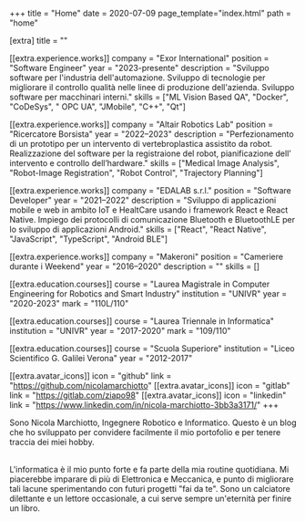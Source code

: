 +++
title = "Home"
date = 2020-07-09
page_template="index.html"
path = "home"

[extra]
title = ""

[[extra.experience.works]]
  company = "Exor International"
  position = "Software Engineer"
  year = "2023-presente"
  description = "Sviluppo software per l'industria dell'automazione. Sviluppo di tecnologie per migliorare il controllo qualità nelle linee di produzione dell'azienda. Sviluppo software per macchinari interni."
  skills = ["ML Vision Based QA", "Docker", "CoDeSys", " OPC UA", "JMobile", "C++", "Qt"]

[[extra.experience.works]]
  company = "Altair Robotics Lab"
  position = "Ricercatore Borsista"
  year = "2022–2023"
  description = "Perfezionamento di un prototipo per un intervento di vertebroplastica assistito da robot. Realizzazione del software per la registraione del robot, pianificazione dell’ intervento e controllo dell’hardware."
  skills = ["Medical Image Analysis", "Robot-Image Registration", "Robot Control", "Trajectory Planning"]
   
[[extra.experience.works]]
  company = "EDALAB s.r.l."
  position = "Software Developer"
  year = "2021–2022"
  description = "Sviluppo di applicazioni mobile e web in ambito IoT e HealtCare usando i framework React e React Native. Impiego dei protocolli di comunicazione Bluetooth e BluetoothLE per lo sviluppo di applicazioni Android."
  skills = ["React", "React Native", "JavaScript", "TypeScript", "Android BLE"]
    
[[extra.experience.works]]
  company = "Makeroni"
  position = "Cameriere durante i Weekend"
  year = "2016–2020"
  description = ""
  skills = []


[[extra.education.courses]]
  course = "Laurea Magistrale in Computer Engineering for Robotics and Smart Industry"
  institution = "UNIVR"
  year = "2020-2023"
  mark = "110L/110"

[[extra.education.courses]]
  course = "Laurea Triennale in Informatica"
  institution = "UNIVR"
  year = "2017-2020"
  mark = "109/110"

[[extra.education.courses]]
  course = "Scuola Superiore"
  institution = "Liceo Scientifico G. Galilei Verona"
  year = "2012-2017"



[[extra.avatar_icons]]
  icon = "github"
  link = "https://github.com/nicolamarchiotto"
[[extra.avatar_icons]]
  icon = "gitlab"
  link = "https://gitlab.com/ziapo98"
[[extra.avatar_icons]]
  icon = "linkedin"
  link = "https://www.linkedin.com/in/nicola-marchiotto-3bb3a3171/"
+++

Sono Nicola Marchiotto, Ingegnere Robotico e Informatico. Questo è un blog che ho sviluppato per convidere facilmente il mio portofolio e per tenere traccia dei miei hobby.
<!-- I am Nicola Marchiotto, a Robotic and Software Engineer. This is a website I developed to share my portfolio and to keep track of my hobbies. -->

<br>
L'informatica è il mio punto forte e fa parte della mia routine quotidiana. Mi piacerebbe imparare di più di Elettronica e Meccanica, e punto di migliorare tali lacune sperimentando con futuri progetti "fai da te". Sono un calciatore dilettante e un lettore occasionale, a cui serve sempre un'eternità per finire un libro.
<!-- Computer Science is what I am good at and it is part of my daily routine. Electronics and Mechanics are my weak points, but on which I am plannig to get better at with my home projects. I am an amateur soccer player and an occasional reader who takes an eternity to finish a book. -->
